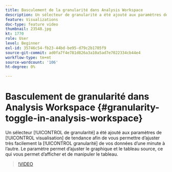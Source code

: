 ```yaml
---
title: Basculement de la granularité dans Analysis Workspace
description: Un sélecteur de granularité a été ajouté aux paramètres de visualisation de tendance pour vous permettre d’ajuster très facilement la granularité de vos données d’une minute à l’autre. Le paramètre permet d’ajuster le graphique et le tableau source, ce qui vous permet d’afficher et de manipuler le tableau.
feature: Visualizations
doc-type: feature video
thumbnail: 23548.jpg
kt: 1770
role: User
level: Beginner
exl-id: 35746c54-fb23-44bd-be95-d79c2b1705f9
source-git-commit: ad0fa7f4e781d826a3a10a5ad7e7022334cb44e4
workflow-type: tm+mt
source-wordcount: '106'
ht-degree: 0%

---
```


#  Basculement de granularité dans Analysis Workspace {#granularity-toggle-in-analysis-workspace}

Un sélecteur [!UICONTROL de granularité] a été ajouté aux paramètres de [!UICONTROL visualisation] de tendance afin de vous permettre d’ajuster très facilement la [!UICONTROL granularité] de vos données d’une minute à l’autre. Le paramètre permet d’ajuster le graphique et le tableau source, ce qui vous permet d’afficher et de manipuler le tableau.

>[!VIDEO](https://video.tv.adobe.com/v/23548/?quality=12)
